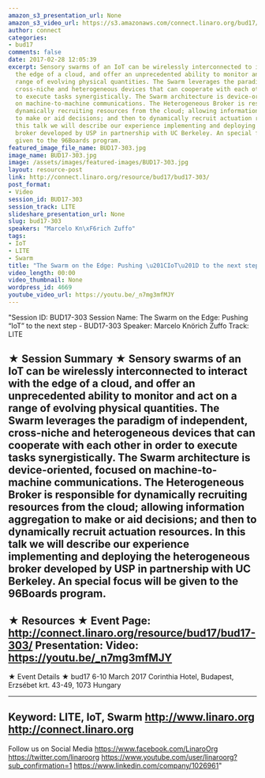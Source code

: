 ```yaml
---
amazon_s3_presentation_url: None
amazon_s3_video_url: https://s3.amazonaws.com/connect.linaro.org/bud17/Videos/Wednesday/Bud17-303%20The%20Swarm%20on%20the%20Edge%20%20Pushing%20IoT%20to%20the%20next%20step.mp4
author: connect
categories:
- bud17
comments: false
date: 2017-02-28 12:05:39
excerpt: Sensory swarms of an IoT can be wirelessly interconnected to interact with
  the edge of a cloud, and offer an unprecedented ability to monitor and act on a
  range of evolving physical quantities. The Swarm leverages the paradigm of independent,
  cross-niche and heterogeneous devices that can cooperate with each other in order
  to execute tasks synergistically. The Swarm architecture is device-oriented, focused
  on machine-to-machine communications. The Heterogeneous Broker is responsible for
  dynamically recruiting resources from the cloud; allowing information aggregation
  to make or aid decisions; and then to dynamically recruit actuation resources. In
  this talk we will describe our experience implementing and deploying the heterogeneous
  broker developed by USP in partnership with UC Berkeley. An special focus will be
  given to the 96Boards program.
featured_image_file_name: BUD17-303.jpg
image_name: BUD17-303.jpg
image: /assets/images/featured-images/BUD17-303.jpg
layout: resource-post
link: http://connect.linaro.org/resource/bud17/bud17-303/
post_format:
- Video
session_id: BUD17-303
session_track: LITE
slideshare_presentation_url: None
slug: bud17-303
speakers: "Marcelo Kn\xF6rich Zuffo"
tags:
- IoT
- LITE
- Swarm
title: "The Swarm on the Edge: Pushing \u201CIoT\u201D to the next step - BUD17-303"
video_length: 00:00
video_thumbnail: None
wordpress_id: 4669
youtube_video_url: https://youtu.be/_n7mg3mfMJY
---
```


"Session ID: BUD17-303
Session Name: The Swarm on the Edge: Pushing “IoT” to the next step - BUD17-303
Speaker: Marcelo Knörich Zuffo
Track: LITE


★ Session Summary ★
Sensory swarms of an IoT can be wirelessly interconnected to interact with the edge of a cloud, and offer an unprecedented ability to monitor and act on a range of evolving physical quantities. The Swarm leverages the paradigm of independent, cross-niche and heterogeneous devices that can cooperate with each other in order to execute tasks synergistically. The Swarm architecture is device-oriented, focused on machine-to-machine communications. The Heterogeneous Broker is responsible for dynamically recruiting resources from the cloud; allowing information aggregation to make or aid decisions; and then to dynamically recruit actuation resources. In this talk we will describe our experience implementing and deploying the heterogeneous broker developed by USP in partnership with UC Berkeley. An special focus will be given to the 96Boards program.
---------------------------------------------------
★ Resources ★
Event Page: http://connect.linaro.org/resource/bud17/bud17-303/
Presentation:
Video: https://youtu.be/_n7mg3mfMJY
 ---------------------------------------------------

★ Event Details ★
bud17
6-10 March 2017
Corinthia Hotel, Budapest,
Erzsébet krt. 43-49,
1073 Hungary

---------------------------------------------------
Keyword: LITE, IoT, Swarm
http://www.linaro.org
http://connect.linaro.org
---------------------------------------------------
Follow us on Social Media
https://www.facebook.com/LinaroOrg
https://twitter.com/linaroorg
https://www.youtube.com/user/linaroorg?sub_confirmation=1
https://www.linkedin.com/company/1026961"
